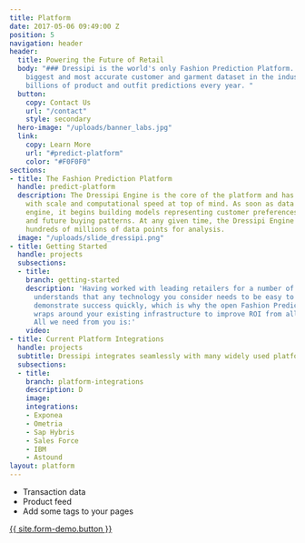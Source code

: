 ```yaml
---
title: Platform
date: 2017-05-06 09:49:00 Z
position: 5
navigation: header
header:
  title: Powering the Future of Retail
  body: "### Dressipi is the world's only Fashion Prediction Platform. Based on the
    biggest and most accurate customer and garment dataset in the industry, we power
    billions of product and outfit predictions every year. "
  button:
    copy: Contact Us
    url: "/contact"
    style: secondary
  hero-image: "/uploads/banner_labs.jpg"
  link:
    copy: Learn More
    url: "#predict-platform"
    color: "#F0F0F0"
sections:
- title: The Fashion Prediction Platform
  handle: predict-platform
  description: The Dressipi Engine is the core of the platform and has been built
    with scale and computational speed at top of mind. As soon as data enters the
    engine, it begins building models representing customer preferences, behaviour,
    and future buying patterns. At any given time, the Dressipi Engine can process
    hundreds of millions of data points for analysis.
  image: "/uploads/slide_dressipi.png"
- title: Getting Started
  handle: projects
  subsections:
  - title: 
    branch: getting-started
    description: 'Having worked with leading retailers for a number of years, Dressipi
      understands that any technology you consider needs to be easy to implement and
      demonstrate success quickly, which is why the open Fashion Prediction Platform
      wraps around your existing infrastructure to improve ROI from all platforms.
      All we need from you is:'
    video: 
- title: Current Platform Integrations
  handle: projects
  subtitle: Dressipi integrates seamlessly with many widely used platforms.
  subsections:
  - title: 
    branch: platform-integrations
    description: D
    image: 
    integrations:
    - Exponea
    - Ometria
    - Sap Hybris
    - Sales Force
    - IBM
    - Astound
layout: platform
---
```


<div class="ul-div"><ul><li>Transaction data</li><li> Product feed</li><li> Add some tags to your pages</li></ul></div>
<a href="/contact" class="button button--large button-primary center" title="">{{ site.form-demo.button }}</a>
